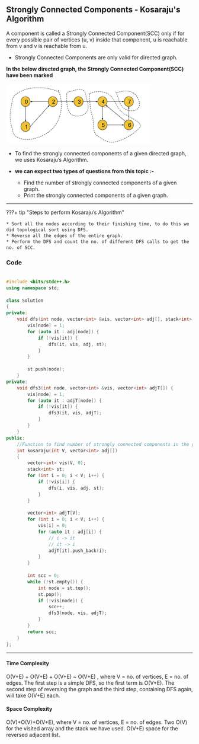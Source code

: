 ## Strongly Connected Components - Kosaraju's Algorithm

A component is called a Strongly Connected Component(SCC) only if for every possible pair of vertices (u, v) inside that component, u is reachable from v and v is reachable from u.

* Strongly Connected Components are only valid for directed graph.

**In the below directed graph, the Strongly Connected Component(SCC) have been marked**

![loading...](../../../images/dsa/graph/kosaraju.png)


* To find the strongly connected components of a given directed graph, we uses Kosaraju’s Algorithm.


* **we can expect two types of questions from this topic :-**
    * Find the number of strongly connected components of a given graph.
    * Print the strongly connected components of a given graph.


---

???+ tip "Steps to perform Kosaraju’s Algorithm"

    * Sort all the nodes according to their finishing time, to do this we did topological sort using DFS.
    * Reverse all the edges of the entire graph.
    * Perform the DFS and count the no. of different DFS calls to get the no. of SCC.


### Code

```cpp

#include <bits/stdc++.h>
using namespace std;

class Solution
{
private:
    void dfs(int node, vector<int> &vis, vector<int> adj[], stack<int> &st) {
        vis[node] = 1;
        for (auto it : adj[node]) {
            if (!vis[it]) {
                dfs(it, vis, adj, st);
            }
        }

        st.push(node);
    }
private:
    void dfs3(int node, vector<int> &vis, vector<int> adjT[]) {
        vis[node] = 1;
        for (auto it : adjT[node]) {
            if (!vis[it]) {
                dfs3(it, vis, adjT);
            }
        }
    }
public:
    //Function to find number of strongly connected components in the graph.
    int kosaraju(int V, vector<int> adj[])
    {
        vector<int> vis(V, 0);
        stack<int> st;
        for (int i = 0; i < V; i++) {
            if (!vis[i]) {
                dfs(i, vis, adj, st);
            }
        }

        vector<int> adjT[V];
        for (int i = 0; i < V; i++) {
            vis[i] = 0;
            for (auto it : adj[i]) {
                // i -> it
                // it -> i
                adjT[it].push_back(i);
            }
        }

        int scc = 0;
        while (!st.empty()) {
            int node = st.top();
            st.pop();
            if (!vis[node]) {
                scc++;
                dfs3(node, vis, adjT);
            }
        }
        return scc;
    }
};


```
---

#### Time Complexity

O(V+E) + O(V+E) + O(V+E) ~ O(V+E) , where V = no. of vertices, E = no. of edges. The first step is a simple DFS, so the first term is O(V+E). The second step of reversing the graph and the third step, containing DFS again, will take O(V+E) each.

#### Space Complexity
O(V)+O(V)+O(V+E), where V = no. of vertices, E = no. of edges. Two O(V) for the visited array and the stack we have used. O(V+E) space for the reversed adjacent list.


